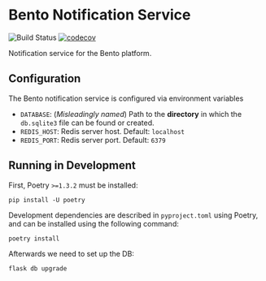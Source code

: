# Bento Notification Service

![Build Status](https://api.travis-ci.com/bento-platform/bento_notification_service.svg?branch=master)
[![codecov](https://codecov.io/gh/bento-platform/bento_notification_service/branch/master/graph/badge.svg)](https://codecov.io/gh/bento-platform/bento_notification_service)

Notification service for the Bento platform.


## Configuration

The Bento notification service is configured via environment variables

 * `DATABASE`: (*Misleadingly named*) Path to the **directory** in which the 
   `db.sqlite3` file can be found or created.
 * `REDIS_HOST`: Redis server host. Default: `localhost`
 * `REDIS_PORT`: Redis server port. Default: `6379`


## Running in Development

First, Poetry `>=1.3.2` must be installed:
```
pip install -U poetry
```

Development dependencies are described in `pyproject.toml` using Poetry, and can be
installed using the following command:

```bash
poetry install
```

Afterwards we need to set up the DB:

```bash
flask db upgrade
```
